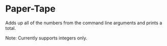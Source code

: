 # Paper-Tape

Adds up all of the numbers from the command line arguments and prints a total.

Note: Currently supports integers only.
